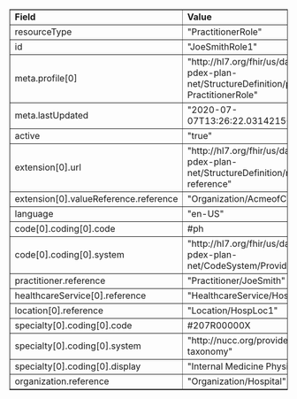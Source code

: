 <table border="1"><tr><td><b>Field</b></td><td><b>Value</b></td></tr>
<tr><td>resourceType</td><td>
"PractitionerRole"
</td></tr>
<tr><td>id</td><td>
"JoeSmithRole1"
</td></tr>
<tr><td>meta.profile[0]</td><td>"http://hl7.org/fhir/us/davinci-pdex-plan-net/StructureDefinition/plannet-PractitionerRole"</td></tr>
<tr><td>meta.lastUpdated</td><td>
"2020-07-07T13:26:22.0314215+00:00"
</td></tr>
<tr><td>active</td><td>
"true"
</td></tr>
<tr><td>extension[0].url</td><td>
"http://hl7.org/fhir/us/davinci-pdex-plan-net/StructureDefinition/network-reference"
</td></tr>
<tr><td>extension[0].valueReference.reference</td><td>
"Organization/AcmeofCTStdNet"
</td></tr>
<tr><td>language</td><td>
"en-US"
</td></tr>
<tr><td>code[0].coding[0].code</td><td>
#ph
</td></tr>
<tr><td>code[0].coding[0].system</td><td>
"http://hl7.org/fhir/us/davinci-pdex-plan-net/CodeSystem/ProviderRoleCS"
</td></tr>
<tr><td>practitioner.reference</td><td>
"Practitioner/JoeSmith"
</td></tr>
<tr><td>healthcareService[0].reference</td><td>
"HealthcareService/HospERService"
</td></tr>
<tr><td>location[0].reference</td><td>
"Location/HospLoc1"
</td></tr>
<tr><td>specialty[0].coding[0].code</td><td>
#207R00000X
</td></tr>
<tr><td>specialty[0].coding[0].system</td><td>
"http://nucc.org/provider-taxonomy"
</td></tr>
<tr><td>specialty[0].coding[0].display</td><td>
"Internal Medicine Physician"
</td></tr>
<tr><td>organization.reference</td><td>
"Organization/Hospital"
</td></tr>
</table>
